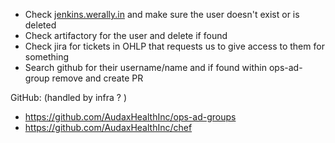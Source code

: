  - Check  [jenkins.werally.in](http://jenkins.werally.in/)  and make sure the user doesn't exist or is deleted
 - Check artifactory for the user and delete if found
 - Check jira for tickets in OHLP that requests us to give access to them for something
 - Search github for their username/name and if found within ops-ad-group remove and create PR

GitHub:
(handled by infra ? )
 - https://github.com/AudaxHealthInc/ops-ad-groups
 - https://github.com/AudaxHealthInc/chef

<!--stackedit_data:
eyJoaXN0b3J5IjpbLTE0NTM1OTA3NDUsLTEwMDkxNjk2OF19
-->